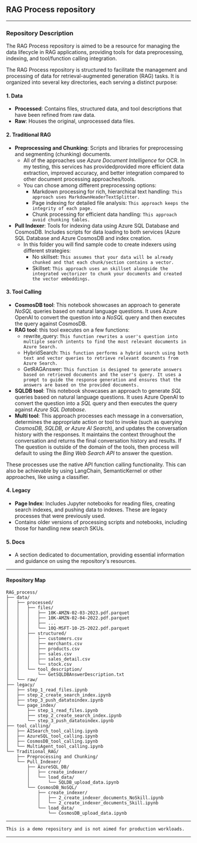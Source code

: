 ## RAG Process repository


---  
### Repository Description  
   
The RAG Process repository is aimed to be a resource for managing the data lifecycle in RAG applications, providing tools for data preprocessing, indexing, and tool/function calling integration.

The RAG Process repository is structured to facilitate the management and processing of data for retrieval-augmented generation (RAG) tasks. It is organized into several key directories, each serving a distinct purpose:  
   
#### 1. Data  
- **Processed**: Contains files, structured data, and tool descriptions that have been refined from raw data.  
- **Raw**: Houses the original, unprocessed data files.    
#### 2. Traditional RAG  
- **Preprocessing and Chunking**: Scripts and libraries for preprocessing and segmenting (chunking) documents.  
   - All of the approaches use *Azure Document Intelligence* for OCR. In my testing, this services has providedprovided more efficient data extraction, improved accuracy, and better integration compared to other document processing approaches/tools.
   - You can chose among different preprocessing options:  
     - Markdown processing for rich, hierarchical text handling: ```This approach uses MarkdownHeaderTextSplitter.```  
     - Page indexing for detailed file analysis:  ```This approach keeps the integrity of each page.```  
     - Chunk processing for efficient data handling: ```This approach avoid chunking tables.```
- **Pull Indexer**: Tools for indexing data using Azure SQL Database and CosmosDB. Includes scripts for data loading to both services (Azure SQL Database and Azure CosmosDB and index creation.
  - In this folder you will find sample code to create indexers using different strategies:
    - No skillset: ```This assumes that your data will be already chunked and that each chunk/section contains a vector.```
    - Skillset: ```This approach uses an skillset alongside the integrated vectorizer to chunk your documents and created the vector embeddings.```
#### 3. Tool Calling  
- **CosmosDB tool**:  This notebook showcases an approach to generate *NoSQL* queries based on natural language questions. It uses Azure OpenAI to convert the question into a *NoSQL* query and then executes the query against CosmosDB.
- **RAG tool**: this tool executes on a few functions:
   - rewrite_query: ```This function rewrites a user's question into multiple search intents to find the most relevant documents in Azure Search.```
   - HybridSearch: ```This function performs a hybrid search using both text and vector queries to retrieve relevant documents from Azure Search.```
   - GetRAGAnswer: ```This function is designed to generate answers based on retrieved documents and the user's query. It uses a prompt to guide the response generation and ensures that the answers are based on the provided documents.```
- **SQLDB tool**:  This notebook showcases an approach to generate *SQL* queries based on natural language questions. It uses Azure OpenAI to convert the question into a *SQL* query and then executes the query against *Azure SQL Database*.
- **Multi tool**:  This approach processes each message in a conversation, determines the appropriate action or tool to invoke (such as querying *CosmosDB, SQLDB, or Azure AI Search*), and updates the conversation history with the responses. It maintains the context throughout the conversation and returns the final conversation history and results. If The question is outside of the domain of the tools, then process will default to using the *Bing Web Search API* to answer the question.

These processes use the native API function calling functionality. This can also be achievable by using LangChain, SemanticKernel or other approaches, like using a classifier.

#### 4. Legacy  
- **Page Index**: Includes Jupyter notebooks for reading files, creating search indexes, and pushing data to indexes. These are legacy processes that were previously used.  
- Contains older versions of processing scripts and notebooks, including those for handling new search SKUs.
#### 5. Docs  
- A section dedicated to documentation, providing essential information and guidance on using the repository's resources. 
---  

#### Repository Map
```
RAG_process/
├── data/
│   ├── processed/
│   │   ├── files/
│   │   │   ├── 10K-AMZN-02-03-2023.pdf.parquet
│   │   │   ├── 10K-AMZN-02-04-2022.pdf.parquet
│   │   │   ├── ...
│   │   │   └── 10Q-MSFT-10-25-2022.pdf.parquet
│   │   ├── structured/
│   │   │   ├── customers.csv
│   │   │   ├── merchants.csv
│   │   │   ├── products.csv
│   │   │   ├── sales.csv
│   │   │   ├── sales_detail.csv
│   │   │   └── stock.csv
│   │   └── tool_description/
│   │       └── GetSQLDBAnswerDescription.txt
│   └── raw/
├── legacy/
│   ├── step_1_read_files.ipynb
│   ├── step_2_create_search_index.ipynb
│   ├── step_3_push_datatoindex.ipynb
│   └── page_index/
│       ├── step_1_read_files.ipynb
│       ├── step_2_create_search_index.ipynb
│       └── step_3_push_datatoindex.ipynb
├── tool_calling/
│   ├── AISearch_tool_calling.ipynb
│   ├── AzureSQL_tool_calling.ipynb
│   ├── CosmosDB_tool_calling.ipynb
│   └── MultiAgent_tool_calling.ipynb
└── Traditional_RAG/
    ├── Preprocessing and Chunking/
    └── Pull_Indexer/
        ├── AzureSQL_DB/
        │   ├── create_indexer/
        │   └── load_data/
        │       └── SQLDB_upload_data.ipynb
        └── CosmosDB_NoSQL/
            ├── create_indexer/
            │   ├── 2_create_indexer_documents_NoSkill.ipynb
            │   └── 2_create_indexer_documents_Skill.ipynb
            └── load_data/
                └── CosmosDB_upload_data.ipynb
```
---
```
This is a demo repository and is not aimed for production workloads.
```
---

